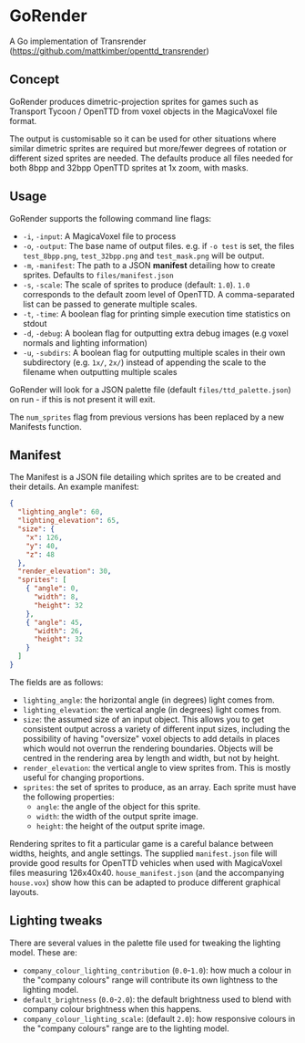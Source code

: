 # GoRender

A Go implementation of Transrender (https://github.com/mattkimber/openttd_transrender)

## Concept

GoRender produces dimetric-projection sprites for games such as Transport Tycoon / OpenTTD
from voxel objects in the MagicaVoxel file format.

The output is customisable so it can be used for other situations where
similar dimetric sprites are required but more/fewer degrees of rotation or different
sized sprites are needed. The defaults produce all files needed for both
8bpp and 32bpp OpenTTD sprites at 1x zoom, with masks.

## Usage

GoRender supports the following command line flags:

* `-i`, `-input`: A MagicaVoxel file to process
* `-o`, `-output`: The base name of output files. e.g. if `-o test` is set, the files `test_8bpp.png`, `test_32bpp.png` and `test_mask.png` will be output.
* `-m`, `-manifest`: The path to a JSON **manifest** detailing how to create sprites. Defaults to `files/manifest.json`
* `-s`, `-scale`: The scale of sprites to produce (default: `1.0`). `1.0` corresponds to the default zoom level of OpenTTD. A comma-separated list can be passed to generate multiple scales.
* `-t`, `-time`: A boolean flag for printing simple execution time statistics on stdout
* `-d`, `-debug`: A boolean flag for outputting extra debug images (e.g voxel normals and lighting information)
* `-u`, `-subdirs`: A boolean flag for outputting multiple scales in their own subdirectory (e.g. `1x/`, `2x/`) instead of appending the scale to the filename when outputting multiple scales

GoRender will look for a JSON palette file (default `files/ttd_palette.json`) on run - if this
is not present it will exit.

The `num_sprites` flag from previous versions has been replaced by a new Manifests function.

## Manifest

The Manifest is a JSON file detailing which sprites are to be created and their details. An example manifest:

```json
{
  "lighting_angle": 60,
  "lighting_elevation": 65,
  "size": {
    "x": 126,
    "y": 40,
    "z": 48
  },
  "render_elevation": 30,
  "sprites": [
    { "angle": 0,
      "width": 8,
      "height": 32
    },
    { "angle": 45,
      "width": 26,
      "height": 32
    }
  ]
}
``` 

The fields are as follows:

* `lighting_angle`: the horizontal angle (in degrees) light comes from.
* `lighting_elevation`: the vertical angle (in degrees) light comes from.
* `size`: the assumed size of an input object. This allows you to get consistent output across a variety of different
   input sizes, including the possibility of having "oversize" voxel objects to add details in places which would not
   overrun the rendering boundaries. Objects will be centred in the rendering area by length and width, but not by
   height.
* `render_elevation`: the vertical angle to view sprites from. This is mostly useful for changing proportions.
* `sprites`: the set of sprites to produce, as an array. Each sprite must have the following properties:
   * `angle`: the angle of the object for this sprite.
   * `width`: the width of the output sprite image.
   * `height`: the height of the output sprite image.
   
Rendering sprites to fit a particular game is a careful balance between widths, heights, and angle settings. The
supplied `manifest.json` file will provide good results for OpenTTD vehicles when used with MagicaVoxel files
measuring 126x40x40. `house_manifest.json` (and the accompanying `house.vox`) show how this can be adapted to
produce different graphical layouts.      

## Lighting tweaks

There are several values in the palette file used for tweaking the lighting
model. These are:

* `company_colour_lighting_contribution` (`0.0`-`1.0`): how much a colour in the "company colours" range will contribute its own lightness to the lighting model.
* `default_brightness` (`0.0`-`2.0`): the default brightness used to blend with company colour brightness when this happens. 
* `company_colour_lighting_scale`: (default `2.0`): how responsive colours in the "company colours" range are to the lighting model.